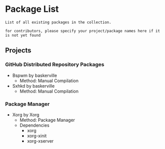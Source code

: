 # Package List

```
List of all existing packages in the collection.

for contributors, please specify your project/package names here if it is not yet found
```

## Projects
### GitHub Distributed Repository Packages
- Bspwm by baskerville
    + Method: Manual Compilation
- Sxhkd by baskerville
    + Method: Manual Compilation

### Package Manager
- Xorg by Xorg
    + Method: Package Manager
    - Dependencies
        + xorg
        + xorg-xinit
        + xorg-xserver

